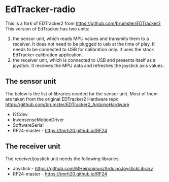 # EdTracker-radio
This is a fork of EDTracker2 from https://github.com/brumster/EDTracker2
This version of EdTracker has two units: 
1) the sensor unit, which reads MPU values and transmits them to a receiver. It does not need to be plugged to usb at the time of play. It needs to be connected to USB for calibration only. It uses the stock EdTracker calibration application.
2) the receiver unit, which is connected to USB and presents itself as a joystick. It receives the MPU data and refreshes the joystick axis values.

## The sensor unit
The below is the list of libraries needed for the sensor unit. Most of them are taken from the original EDTracker2 Hardware repo https://github.com/brumster/EDTracker2_ArduinoHardware
- I2Cdev
- InvensenseMotionDriver
- SoftwareSerial
- RF24-master - https://tmrh20.github.io/RF24

## The receiver unit
The receiver/joystick unit needs the following libraries:
- Joystick - https://github.com/MHeironimus/ArduinoJoystickLibrary
- RF24-master - https://tmrh20.github.io/RF24


